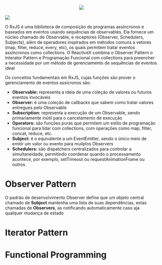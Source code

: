 <div align="center">
  <img src="https://user-images.githubusercontent.com/61476935/115932575-9432b200-a463-11eb-802d-5a056f7dbb85.png">
</div>
<br>
<img src="https://img.shields.io/static/v1?label=JavaScript&message=Library&color=pink&style=for-the-badge&logo=JavaScript"/>


O RxJS é uma biblioteca de composição de programas assíncronos e baseados em eventos usando sequências de observables. Ela fornece um
núcleo chamado de Observable, e receptores (Observer, Schedulers, Subjects), além de operadores inspirados em métodos comuns a vetores
(map, filter, reduce, every, etc), os quais permitem tratar eventos assíncronos como collections. O ReactiveX combina o Observer Pattern
o Interator Pattern e Programação Funcional com collections para preencher a necessidade por um método de gerenciamento de sequências de
eventos ideal

Os conceitos fundamentais em RxJS, cujas funções são prover o gerenciamento de eventos assícronos são: 

<ul>
  <li>
    <strong>Observable:</strong> representa a ideia de uma coleção de valores ou futuros eventos invocáveis
  </li>
  <li>
    <strong>Observer:</strong> é uma coleção de callbacks que sabem como tratar valores entregues pelo Observable
  </li>
  <li>
    <strong>Subscription:</strong> representa a execução de um Observable, sendo primariamente inútil para o cancelamento de execução
  </li>
  <li>
    <strong>Operators:</strong> são funções puras que permitem um estilo de programação funcional para lidar com collections, com operações
    como map, filter, concat, reduce, etc.
  </li>
  <li>
    <strong>Subject:</strong> é o equivalente a um EventEmitter, sendo o único meio de emitir um valor ou evento para muilplos Observers
  </li>
  <li>
    <strong>Schedulers:</strong> são dispatchers centralizados para controlar a simultaneidade, permitindo coordenar quando o processamento
    acontece, por exemplo, setTimeout ou requestAnimationFrame ou outros.
  </li>
</ul>

<h1>
  Observer Pattern
</h1>

O padrão de desenvolvimento Observer define que um objeto central chamado de <strong>Subject</strong> mantenha uma lista de
suas dependências, estas chamadas de <strong>Observers</strong>, as notificando automaticamente caso aja qualquer mudança de
estado

<h1>
  Iterator Pattern
</h1>

<h1>
  Functional Programming
</h1>


 
